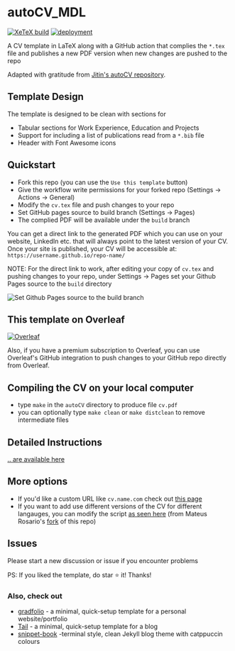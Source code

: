 # autoCV_MDL

[![XeTeX build](https://github.com/mdlew/autoCV_MDL/actions/workflows/build.yml/badge.svg)](https://github.com/mdlew/autoCV_MDL/actions/workflows/build.yml) [![deployment](https://github.com/mdlew/autoCV_MDL/actions/workflows/pages/pages-build-deployment/badge.svg?branch=build)](https://github.com/mdlew/autoCV_MDL/actions/workflows/pages/pages-build-deployment)

A CV template in LaTeX along with a GitHub action that complies the `*.tex` file and publishes a new PDF version when new changes are pushed to the repo

Adapted with gratitude from [Jitin's autoCV repository](https://github.com/jitinnair1/autoCV).

## Template Design

The template is designed to be clean with sections for

- Tabular sections for Work Experience, Education and Projects
- Support for including a list of publications read from a `*.bib` file
- Header with Font Awesome icons

## Quickstart

- Fork this repo (you can use the `Use this template` button)
- Give the workflow write permissions for your forked repo (Settings -> Actions -> General)
- Modify the `cv.tex` file and push changes to your repo
- Set GitHub pages source to build branch (Settings -> Pages)
- The complied PDF will be available under the `build` branch

You can get a direct link to the generated PDF which you can use on your website, LinkedIn etc. that will always point to the latest version of your CV. Once your site is published, your CV will be accessible at: `https://username.github.io/repo-name/`

NOTE: For the direct link to work, after editing your copy of `cv.tex` and pushing changes to your repo, under Settings -> Pages set your Github Pages source to the `build` directory

![Set Github Pages source to the build branch](https://i.imgur.com/lwATw1o.png)

## This template on Overleaf

[![Overleaf](https://img.shields.io/badge/Overleaf-47A141.svg?style=for-the-badge&logo=Overleaf&logoColor=white)](https://www.overleaf.com/latex/templates/autocv/scfvqfpxncwb)

Also, if you have a premium subscription to Overleaf, you can use Overleaf's GitHub integration to push changes to your GitHub repo directly from Overleaf.

## Compiling the CV on your local computer

- type `make` in the `autoCV` directory to produce file `cv.pdf`
- you can optionally type `make clean` or `make distclean` to remove intermediate files

## Detailed Instructions

[.. are available here](https://github.com/jitinnair1/autoCV/wiki/How-to-use-autoCV:-Detailed-Instructions)

## More options

- If you'd like a custom URL like `cv.name.com` check out [this page](https://github.com/jitinnair1/autoCV/wiki/Custom-URL-for-your-CV)
- If you want to add use different versions of the CV for different langauges, you can modify the script [as seen here](https://github.com/MateusRosario/myAutoCV/blob/main/.github/workflows/build.yml) (from Mateus Rosario's [fork](https://github.com/MateusRosario/myAutoCV) of this repo)  

## Issues

Please start a new discussion or issue if you encounter problems

PS: If you liked the template, do star :star: it! Thanks!

### Also, check out

- [gradfolio](https://github.com/jitinnair1/gradfolio) - a minimal, quick-setup template for a personal website/portfolio
- [Tail](https://github.com/jitinnair1/tail) - a minimal, quick-setup template for a blog
- [snippet-book](https://github.com/jitinnair1/snippet-book) -terminal style, clean Jekyll blog theme with catppuccin colours
